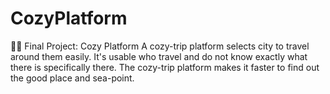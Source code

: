 # CozyPlatform

🚗🚗
Final Project: Cozy Platform
A cozy-trip platform selects city to travel around them easily. 
It's usable who travel and do not know exactly what there is specifically there. 
The cozy-trip platform makes it faster to find out the good place and sea-point.
